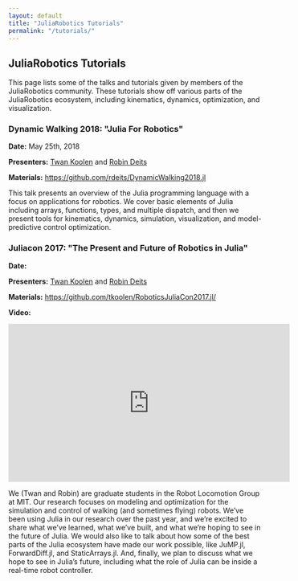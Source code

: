 ```yaml
---
layout: default
title: "JuliaRobotics Tutorials"
permalink: "/tutorials/"
---
```


## JuliaRobotics Tutorials

This page lists some of the talks and tutorials given by members of the JuliaRobotics community. These tutorials show off various parts of the JuliaRobotics ecosystem, including kinematics, dynamics, optimization, and visualization.

### Dynamic Walking 2018: "Julia For Robotics"

**Date:** May 25th, 2018

**Presenters:** [Twan Koolen](https://github.com/tkoolen/) and [Robin Deits](https://github.com/rdeits)

**Materials:** <https://github.com/rdeits/DynamicWalking2018.jl>

This talk presents an overview of the Julia programming language with a focus on applications for robotics. We cover basic elements of Julia including arrays, functions, types, and multiple dispatch, and then we present tools for kinematics, dynamics, simulation, visualization, and model-predictive control optimization.

### Juliacon 2017: "The Present and Future of Robotics in Julia"

**Date:**

**Presenters:** [Twan Koolen](https://github.com/tkoolen/) and [Robin Deits](https://github.com/rdeits)

**Materials:** <https://github.com/tkoolen/RoboticsJuliaCon2017.jl/>

**Video:**

<iframe width="560" height="315" src="https://www.youtube.com/embed/gPYc77M90Qg?rel=0" frameborder="0" allow="autoplay; encrypted-media" allowfullscreen></iframe>

We (Twan and Robin) are graduate students in the Robot Locomotion Group at MIT. Our research focuses on modeling and optimization for the simulation and control of walking (and sometimes flying) robots. We’ve been using Julia in our research over the past year, and we’re excited to share what we’ve learned, what we’ve built, and what we’re hoping to see in the future of Julia. We would also like to talk about how some of the best parts of the Julia ecosystem have made our work possible, like JuMP.jl, ForwardDiff.jl, and StaticArrays.jl. And, finally, we plan to discuss what we hope to see in Julia’s future, including what the role of Julia can be inside a real-time robot controller.